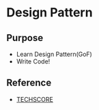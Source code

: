 # Design Pattern

## Purpose

- Learn Design Pattern(GoF)
- Write Code!

## Reference

- [TECHSCORE](http://www.techscore.com/tech/DesignPattern)
